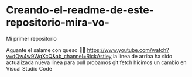 # Creando-el-readme-de-este-repositorio-mira-vo-

Mi primer repositorio

Aguante el salame con queso 🌭🧀 https://www.youtube.com/watch?v=dQw4w9WgXcQ&ab_channel=RickAstley
la linea de arriba ha sido actualizada
nueva linea para pull
probamos git fetch
hicimos un cambio en Visual Studio Code
